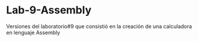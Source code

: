 # Lab-9-Assembly
Versiones del laboratorio#9 que consistió en la creación de una calculadora en lenguaje Assembly
